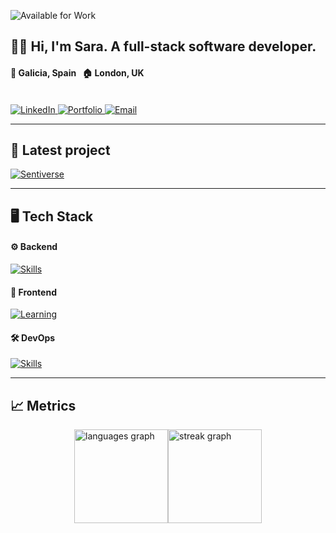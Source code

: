 ![Available for Work](https://img.shields.io/badge/Available%20for%20Work-Yes-brightgreen)

## 👩‍💻 Hi, I'm Sara. A full-stack software developer.

#### 📌 Galicia, Spain ‎ ‎ ‎ ‎ ‎ ‎ 🏠 London, UK

<br>

<a href="https://www.linkedin.com/in/saragarcia6123" target="_blank">
    <img src="https://img.shields.io/badge/LinkedIn-0077B5?style=for-the-badge" alt="LinkedIn" />
</a>

<a href="https://saragarcia.dev" target="_blank">
    <img src="https://img.shields.io/badge/Portfolio-000000?style=for-the-badge" alt="Portfolio" />
</a>

<a href="mailto:saragarcia6123@gmail.com" target="_blank">
    <img src="https://img.shields.io/badge/Email-D14836?style=for-the-badge" alt="Email" />
</a>

<br>


---

## 🚀 Latest project

[![Sentiverse](https://github-readme-stats.vercel.app/api/pin/?username=saragarcia6123&repo=Sentiverse&theme=dark&hide_border=true)](https://github.com/saragarcia6123/Sentiverse)

---

## 🖥️ Tech Stack

#### ⚙️ Backend
[![Skills](https://skillicons.dev/icons?i=python,fastapi,postgresql,nodejs,graphql)](https://skillicons.dev)

#### 🎨 Frontend
[![Learning](https://skillicons.dev/icons?i=js,ts,react,tailwind,figma)](https://skillicons.dev)

#### 🛠️ DevOps
[![Skills](https://skillicons.dev/icons?i=bash,linux,docker,gcp,git)](https://skillicons.dev)

---

## 📈 Metrics

<div style="width: 100%; display: flex; justify-content: center;">
  <div style="display: flex;">
    <img src="https://github-readme-stats.vercel.app/api/top-langs?username=saragarcia6123&locale=en&hide_title=false&layout=compact&card_width=320&langs_count=10&theme=dark&hide_border=true&order=2" height="150" alt="languages graph"  />
    <img src="https://streak-stats.demolab.com?user=saragarcia6123&locale=en&mode=weekly&theme=dark&hide_border=true&border_radius=5&order=3" height="150" alt="streak graph"  />
  </div>
</div>
